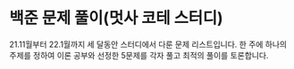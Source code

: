 # 백준 문제 풀이(멋사 코테 스터디)
21.11월부터 22.1월까지 세 달동안 스터디에서 다룬 문제 리스트입니다.
한 주에 하나의 주제를 정하여 이론 공부와 선정한 5문제를 각자 풀고 최적의 풀이를 토론합니다. 

